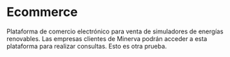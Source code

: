 # Ecommerce
Plataforma de comercio electrónico para venta de simuladores de energías renovables.
Las empresas clientes de Minerva podrán acceder a esta plataforma para realizar consultas. Esto es otra prueba.  
